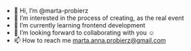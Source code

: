 - 👋 Hi, I’m @marta-probierz
- 👀 I’m interested in the process of creating, as the real event
- 🌱 I’m currently learning frontend development
- 💞️ I’m looking forward to collaborating with you ☺
- 📫 How to reach me marta.anna.probierz@gmail.com

<!---
marta-probierz/marta-probierz is a ✨ special ✨ repository because its `README.md` (this file) appears on your GitHub profile.
You can click the Preview link to take a look at your changes.
--->
